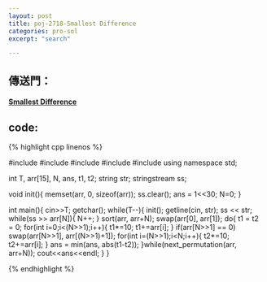 ```yaml
---
layout: post
title: poj-2718-Smallest Difference
categories: pro-sol
excerpt: "search"

---
```


## 傳送門：

#### [Smallest Difference](http://poj.org/problem?id=2718)

## code:

{% highlight cpp linenos %}

#include <iostream>
#include <sstream>
#include <string>
#include <cstring>
#include <algorithm>
using namespace std;

int T, arr[15], N, ans, t1, t2;
string str;
stringstream ss;

void init(){
  memset(arr, 0, sizeof(arr));
  ss.clear();
  ans = 1<<30;
  N=0;
}


int main(){
  cin>>T;
  getchar();
  while(T--){
    init();
    getline(cin, str);
    ss << str;
    while(ss >> arr[N]){
      N++;
    }
    sort(arr, arr+N);
    swap(arr[0], arr[1]);
    do{
      t1 = t2 = 0;
      for(int i=0;i<(N>>1);i++){
        t1*=10;
        t1+=arr[i];
      }
      if(arr[N>>1] == 0)
        swap(arr[N>>1], arr[(N>>1)+1]);
      for(int i=(N>>1);i<N;i++){
        t2*=10;
        t2+=arr[i];
      }
      ans = min(ans, abs(t1-t2));
    }while(next_permutation(arr, arr+N));
    cout<<ans<<endl;
  }
}


{% endhighlight %}
